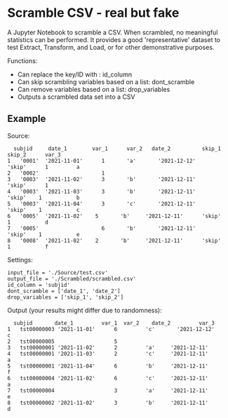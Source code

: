 # Scramble CSV - real but fake

A Jupyter Notebook to scramble a CSV. When scrambled, no meaningful statistics can be performed.
It provides a good 'representative' dataset to test Extract, Transform, and Load, or for other
demonstrative purposes.

Functions:
* Can replace the key/ID with <tstxxxxxxxx>: id_column
* Can skip scrambling variables based on a list: dont_scramble
* Can remove variables based on a list: drop_variables
* Outputs a scrambled data set into a CSV

 ## Example
 Source:
 
      subjid	 date_1        var_1	  var_2	  date_2      	  skip_1	  skip_2	  var_3
    1	'0001'	'2021-11-01'	  1	      'a'	    '2021-12-12'	  'skip'	  1       	a
    2	'0002'		              1					
    3	'0003'	'2021-11-02'	  3	      'b'	    '2021-12-11'	  'skip'	  1	
    4	'0003'	'2021-11-03'	  3	      'b'	    '2021-12-11'	  'skip'  	1       	b
    5	'0003'	'2021-11-04'	  3       'c'	    '2021-12-11'	  'skip'  	1       	c
    6	'0005'	'2021-11-02'  	5       'b'	    '2021-12-11'	  'skip'  	1       	d
    7	'0005'		              6       'b'	    '2021-12-11'	  'skip'  	1       	e
    8	'0008'	'2021-11-02'  	2       'b'	    '2021-12-11'	  'skip'  	1       	f


Settings:
    
    input_file = './Source/test.csv'
    output_file = './Scrambled/scrambled.csv'
    id_column = 'subjid'
    dont_scramble = ['date_1', 'date_2']
    drop_variables = ['skip_1', 'skip_2']

    
Output (your results might differ due to randomness):
    
      subjid  	   date_1      	  var_1  var_2	  date_2      	 var_3
    1	tst00000003	'2021-11-01'	  6     	'c' 	  '2021-12-12'  	c
    2	tst00000005	            	  5			
    3	tst00000001	'2021-11-02'	  2     	'a'   	'2021-12-11'	
    4	tst00000001	'2021-11-03'	  2     	'c'   	'2021-12-11'	  a
    5	tst00000001	'2021-11-04'	  6     	'b'   	'2021-12-11'	  f
    6	tst00000004	'2021-11-02'	  6     	'c'   	'2021-12-11'	  a
    7	tst00000004	            	  3     	'a'   	'2021-12-11'	  e
    8	tst00000002	'2021-11-02'	  3     	'b'   	'2021-12-11'	  d
